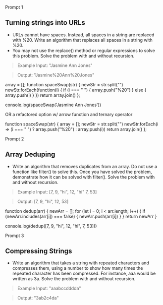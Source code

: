 Prompt 1
## Turning strings into URLs
* URLs cannot have spaces. Instead, all spaces in a string are replaced with %20. Write an algorithm that replaces all spaces in a string with %20.
* You may not use the replace() method or regular expressions to solve this problem. Solve the problem with and without recursion.

>Example
>Input: "Jasmine Ann Jones"

>Output: "Jasmine%20Ann%20Jones"

array = [];
function spaceSwap(str) {
  newStr = str.split("")
  newStr.forEach(function(i) {
    if (i === " ") {
      array.push("%20")
    } else {
      array.push(i)
    }
  })
  return array.join()
};

console.log(spaceSwap('Jasmine Ann Jones'))

OR a refactored option w/ arrow function and ternary operator

function spaceSwap(str) {
  array = [];
  newStr = str.split("")
  newStr.forEach(i => (i === " ") ? array.push("%20") : array.push(i))
  return array.join()
};



Prompt 2
## Array Deduping
* Write an algorithm that removes duplicates from an array. Do not use a function like filter() to solve this. Once you have solved the problem, demonstrate how it can be solved with filter(). Solve the problem with and without recursion.

>Example
>Input: [7, 9, "hi", 12, "hi" 7, 53]

>Output: [7, 9, "hi", 12, 53]

function dedup(arr) {
  newArr = [];
  for (let i = 0; i < arr.length; i++) {
    if (newArr.includes(arr[i]) === false) {
      newArr.push(arr[i])
    }
  }
  return newArr
}

console.log(dedup([7, 9, "hi", 12, "hi", 7, 53]))


Prompt 3
## Compressing Strings
* Write an algorithm that takes a string with repeated characters and compresses them, using a number to show how many times the repeated character has been compressed. For instance, aaa would be written as 3a. Solve the problem with and without recursion.

>Example
>Input: "aaabccdddda"

>Output: "3ab2c4da"